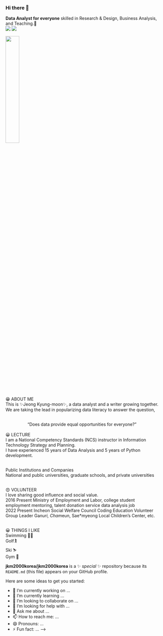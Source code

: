 ### Hi there 👋
<b>Data Analyst for everyone</b> skilled in Research & Design, Business Analysis, and Teaching.🚀<br>
<img src="https://img.shields.io/badge/powerbi-3DD6AB?style=flat-square&logo=powerbi&logoColor=white"/>
<img src="https://img.shields.io/badge/python-3DD84?style=flat-square&logo=python&logoColor=white"/>

<img src = "https://github.com/jkm2000korea/jkm2000korea/assets/77305773/10ae7e94-8f02-43ff-a361-2d21eb2ce174" width="30%" height="30%">

  😁 ABOUT ME<br>
  This is ✨Jeong Kyung-moon✨, a data analyst and a writer growing together.<br>
  We are taking the lead in popularizing data literacy to answer the question, <br><br>
  <div align="center">
  “Does data provide equal opportunities for everyone?”<br><br>
  </div>
  😀 LECTURE<br>
  I am a National Competency Standards (NCS) instructor in Information Technology Strategy and Planning.<br>
  I have experienced 15 years of Data Analysis and 5 years of Python development.<br><br>
  
  <Data Literacy> Public Institutions and Companies<br>
  <Data Analysis> National and public universities, graduate schools, and private universities<br><br>

  😍 VOLUNTEER<br>
  I love sharing good influence and social value.<br>
  2016 Present Ministry of Employment and Labor, college student employment mentoring, talent donation service data analysis job<br>
  2022 Present Incheon Social Welfare Council Coding Education Volunteer Group Leader Ga*nuri, Cham*eun, Sae*myeong Local Children’s Center, etc.<br><br>
 
  😀 THINGS I LIKE<br>
  Swimming 🏊‍♂️<br>
  Golf🏌<br>
  Ski ⛷<br>
  Gym 💪<br>


**jkm2000korea/jkm2000korea** is a ✨ _special_ ✨ repository because its `README.md` (this file) appears on your GitHub profile.

Here are some ideas to get you started:

- 🔭 I’m currently working on ...
- 🌱 I’m currently learning ...
- 👯 I’m looking to collaborate on ...
- 🤔 I’m looking for help with ...
- 💬 Ask me about ...
- 📫 How to reach me: ...
- 😄 Pronouns: ...
- ⚡ Fun fact: ...
-->
